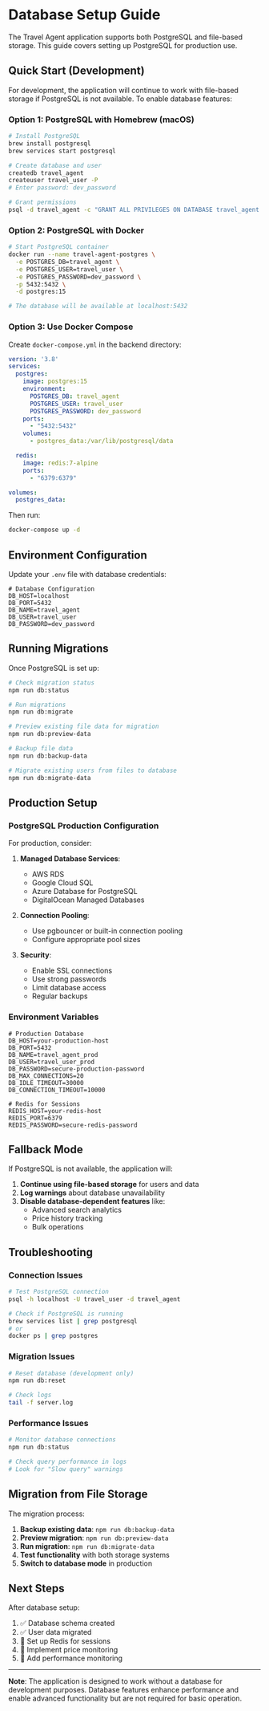 # Database Setup Guide

The Travel Agent application supports both PostgreSQL and file-based storage. This guide covers setting up PostgreSQL for production use.

## Quick Start (Development)

For development, the application will continue to work with file-based storage if PostgreSQL is not available. To enable database features:

### Option 1: PostgreSQL with Homebrew (macOS)

```bash
# Install PostgreSQL
brew install postgresql
brew services start postgresql

# Create database and user
createdb travel_agent
createuser travel_user -P
# Enter password: dev_password

# Grant permissions
psql -d travel_agent -c "GRANT ALL PRIVILEGES ON DATABASE travel_agent TO travel_user;"
```

### Option 2: PostgreSQL with Docker

```bash
# Start PostgreSQL container
docker run --name travel-agent-postgres \
  -e POSTGRES_DB=travel_agent \
  -e POSTGRES_USER=travel_user \
  -e POSTGRES_PASSWORD=dev_password \
  -p 5432:5432 \
  -d postgres:15

# The database will be available at localhost:5432
```

### Option 3: Use Docker Compose

Create `docker-compose.yml` in the backend directory:

```yaml
version: '3.8'
services:
  postgres:
    image: postgres:15
    environment:
      POSTGRES_DB: travel_agent
      POSTGRES_USER: travel_user
      POSTGRES_PASSWORD: dev_password
    ports:
      - "5432:5432"
    volumes:
      - postgres_data:/var/lib/postgresql/data

  redis:
    image: redis:7-alpine
    ports:
      - "6379:6379"

volumes:
  postgres_data:
```

Then run:
```bash
docker-compose up -d
```

## Environment Configuration

Update your `.env` file with database credentials:

```env
# Database Configuration
DB_HOST=localhost
DB_PORT=5432
DB_NAME=travel_agent
DB_USER=travel_user
DB_PASSWORD=dev_password
```

## Running Migrations

Once PostgreSQL is set up:

```bash
# Check migration status
npm run db:status

# Run migrations
npm run db:migrate

# Preview existing file data for migration
npm run db:preview-data

# Backup file data
npm run db:backup-data

# Migrate existing users from files to database
npm run db:migrate-data
```

## Production Setup

### PostgreSQL Production Configuration

For production, consider:

1. **Managed Database Services**:
   - AWS RDS
   - Google Cloud SQL
   - Azure Database for PostgreSQL
   - DigitalOcean Managed Databases

2. **Connection Pooling**:
   - Use pgbouncer or built-in connection pooling
   - Configure appropriate pool sizes

3. **Security**:
   - Enable SSL connections
   - Use strong passwords
   - Limit database access
   - Regular backups

### Environment Variables

```env
# Production Database
DB_HOST=your-production-host
DB_PORT=5432
DB_NAME=travel_agent_prod
DB_USER=travel_user_prod
DB_PASSWORD=secure-production-password
DB_MAX_CONNECTIONS=20
DB_IDLE_TIMEOUT=30000
DB_CONNECTION_TIMEOUT=10000

# Redis for Sessions
REDIS_HOST=your-redis-host
REDIS_PORT=6379
REDIS_PASSWORD=secure-redis-password
```

## Fallback Mode

If PostgreSQL is not available, the application will:

1. **Continue using file-based storage** for users and data
2. **Log warnings** about database unavailability
3. **Disable database-dependent features** like:
   - Advanced search analytics
   - Price history tracking
   - Bulk operations

## Troubleshooting

### Connection Issues

```bash
# Test PostgreSQL connection
psql -h localhost -U travel_user -d travel_agent

# Check if PostgreSQL is running
brew services list | grep postgresql
# or
docker ps | grep postgres
```

### Migration Issues

```bash
# Reset database (development only)
npm run db:reset

# Check logs
tail -f server.log
```

### Performance Issues

```bash
# Monitor database connections
npm run db:status

# Check query performance in logs
# Look for "Slow query" warnings
```

## Migration from File Storage

The migration process:

1. **Backup existing data**: `npm run db:backup-data`
2. **Preview migration**: `npm run db:preview-data`
3. **Run migration**: `npm run db:migrate-data`
4. **Test functionality** with both storage systems
5. **Switch to database mode** in production

## Next Steps

After database setup:

1. ✅ Database schema created
2. ✅ User data migrated
3. 🔄 Set up Redis for sessions
4. 🔄 Implement price monitoring
5. 🔄 Add performance monitoring

---

**Note**: The application is designed to work without a database for development purposes. Database features enhance performance and enable advanced functionality but are not required for basic operation.